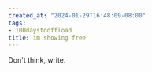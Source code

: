 ```yaml
---
created_at: "2024-01-29T16:48:09-08:00"
tags:
- 100daystooffload
title: im showing free
---
```


Don't think, write.